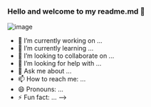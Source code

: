 ### Hello and welcome to my readme.md :punch:

![image](https://github.com/MariusHesby/mariushesby.github.io/blob/main/public/assets/images/project-js-frameworks.png)

- 🔭 I’m currently working on ...
- 🌱 I’m currently learning ...
- 👯 I’m looking to collaborate on ...
- 🤔 I’m looking for help with ...
- 💬 Ask me about ...
- 📫 How to reach me: ...
- 😄 Pronouns: ...
- ⚡ Fun fact: ...
-->
